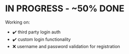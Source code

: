 # IN PROGRESS - ~50% DONE

Working on:
- :heavy_check_mark: third party login auth
- :heavy_check_mark: custom login functionality
- :x: username and password validation for registration



